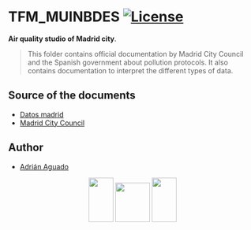 # TFM_MUINBDES [![License](https://img.shields.io/cocoapods/l/ParticlesLoadingView.svg?style=flat)](LICENSE.md)

**Air quality studio of Madrid city**.


>This folder contains official documentation by Madrid City Council and the Spanish government about pollution protocols. It also contains documentation to interpret the different types of data.

## Source of the documents

* [Datos madrid](http://datos.madrid.es.)
* [Madrid City Council](https://www.madrid.es/)



## Author

* [Adrián Aguado](https://www.aguadotzn.com)

<p align="center">
  <img width="50" height="90" src="https://upload.wikimedia.org/wikipedia/en/7/7b/University_of_Burgos_CoA.png">
  <img width="70" height="80" src="https://mir-s3-cdn-cf.behance.net/project_modules/disp/43d9f319950577.562e303b26265.gif">
  <img width="50" height="90" src="https://www.unileon.es/files/images/ule_color.preview.gif">
</p>
